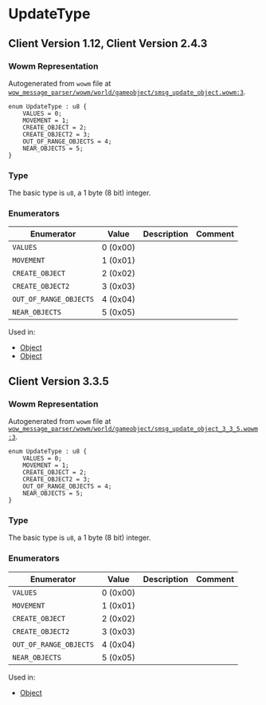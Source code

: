# UpdateType

## Client Version 1.12, Client Version 2.4.3

### Wowm Representation

Autogenerated from `wowm` file at [`wow_message_parser/wowm/world/gameobject/smsg_update_object.wowm:3`](https://github.com/gtker/wow_messages/tree/main/wow_message_parser/wowm/world/gameobject/smsg_update_object.wowm#L3).

```rust,ignore
enum UpdateType : u8 {
    VALUES = 0;
    MOVEMENT = 1;
    CREATE_OBJECT = 2;
    CREATE_OBJECT2 = 3;
    OUT_OF_RANGE_OBJECTS = 4;
    NEAR_OBJECTS = 5;
}
```
### Type
The basic type is `u8`, a 1 byte (8 bit) integer.
### Enumerators
| Enumerator | Value  | Description | Comment |
| --------- | -------- | ----------- | ------- |
| `VALUES` | 0 (0x00) |  |  |
| `MOVEMENT` | 1 (0x01) |  |  |
| `CREATE_OBJECT` | 2 (0x02) |  |  |
| `CREATE_OBJECT2` | 3 (0x03) |  |  |
| `OUT_OF_RANGE_OBJECTS` | 4 (0x04) |  |  |
| `NEAR_OBJECTS` | 5 (0x05) |  |  |

Used in:
* [Object](object.md)
* [Object](object.md)

## Client Version 3.3.5

### Wowm Representation

Autogenerated from `wowm` file at [`wow_message_parser/wowm/world/gameobject/smsg_update_object_3_3_5.wowm:3`](https://github.com/gtker/wow_messages/tree/main/wow_message_parser/wowm/world/gameobject/smsg_update_object_3_3_5.wowm#L3).

```rust,ignore
enum UpdateType : u8 {
    VALUES = 0;
    MOVEMENT = 1;
    CREATE_OBJECT = 2;
    CREATE_OBJECT2 = 3;
    OUT_OF_RANGE_OBJECTS = 4;
    NEAR_OBJECTS = 5;
}
```
### Type
The basic type is `u8`, a 1 byte (8 bit) integer.
### Enumerators
| Enumerator | Value  | Description | Comment |
| --------- | -------- | ----------- | ------- |
| `VALUES` | 0 (0x00) |  |  |
| `MOVEMENT` | 1 (0x01) |  |  |
| `CREATE_OBJECT` | 2 (0x02) |  |  |
| `CREATE_OBJECT2` | 3 (0x03) |  |  |
| `OUT_OF_RANGE_OBJECTS` | 4 (0x04) |  |  |
| `NEAR_OBJECTS` | 5 (0x05) |  |  |

Used in:
* [Object](object.md)

